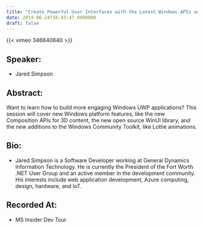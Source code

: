 ```yaml
---
title: "Create Powerful User Interfaces with the Latest Windows APIs and Open Source Libraries"
date: 2019-06-24T16:43:47.0000000
draft: false
---
```


{{< vimeo 346640640 >}}

## Speaker:

 - Jared Simpson

## Abstract:

<p>Want to learn how to build more engaging Windows UWP applications? This session will cover new Windows platform features, like the new Composition APIs for 3D content, the new open source WinUI library, and the new additions to the Windows Community Toolkit, like Lottie animations.</p>

## Bio:

 - <p>Jared Simpson is a Software Developer working at General Dynamics Information Technology. He is currently the President of the Fort Worth .NET User Group and an active member in the development community. His interests include web application development, Azure computing, design, hardware, and IoT.</p>

## Recorded At:

 - MS Insider Dev Tour

